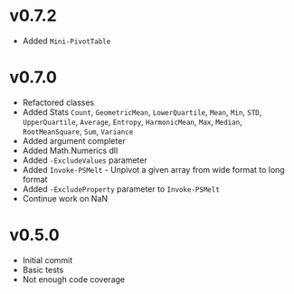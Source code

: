 # v0.7.2
- Added `Mini-PivotTable`
# v0.7.0
- Refactored classes
- Added Stats `Count`, `GeometricMean`, `LowerQuartile`, `Mean`, `Min`, `STD`, `UpperQuartile`, `Average`, `Entropy`, `HarmonicMean`, `Max`, `Median`, `RootMeanSquare`, `Sum`, `Variance`
- Added argument completer
- Added Math.Numerics dll
- Added `-ExcludeValues` parameter
- Added `Invoke-PSMelt` - Unpivot a given array from wide format to long format
- Added `-ExcludeProperty` parameter to `Invoke-PSMelt`
- Continue work on NaN


# v0.5.0

- Initial commit
- Basic tests
- Not enough code coverage